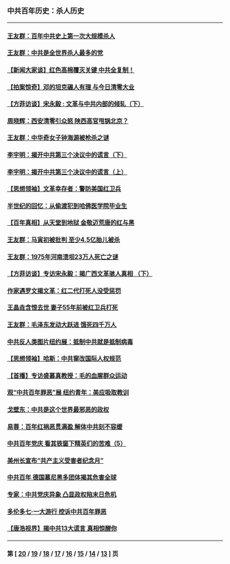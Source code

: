 ### 中共百年历史：杀人历史
---
#### [王友群：百年中共史上第一次大规模杀人](../../pages/nf1176106/n13863785.md?11130430) 
#### [王友群：中共是全世界杀人最多的党](../../pages/nf1176106/n13860689.md?11130430) 
#### [【新闻大家谈】红色高棉覆灭关键 中共全复制！](../../pages/nf1176106/n13850222.md?11130430) 
#### [【拍案惊奇】邓的坦克碾人有理 与今日清零大业](../../pages/nf1176106/n13729574.md?11130430) 
#### [【方菲访谈】宋永毅 : 文革与中共内部的倾轧（下）](../../pages/nf1176106/n13486836.md?11130430) 
#### [周晓辉：西安清零引众怒 陕西高官甩锅北京？](../../pages/nf1176106/n13484627.md?11130430) 
#### [王友群：中华奇女子钟海源被枪杀之谜](../../pages/nf1176106/n13430555.md?11130430) 
#### [李宇明：揭开中共第三个决议中的谎言（下）](../../pages/nf1176106/n13389389.md?11130430) 
#### [李宇明：揭开中共第三个决议中的谎言（上）](../../pages/nf1176106/n13388697.md?11130430) 
#### [【思想领袖】文革幸存者：警防美国红卫兵](../../pages/nf1176106/n13339289.md?11130430) 
#### [半世纪的回忆：从偷渡犯到哈佛医学院毕业生](../../pages/nf1176106/n13345328.md?11130430) 
#### [【百年真相】从天堂到地狱 金敬迈荒唐的红与黑](../../pages/nf1176106/n13336995.md?11130430) 
#### [王友群：马寅初被批判 至少4.5亿胎儿被杀](../../pages/nf1176106/n13260313.md?11130430) 
#### [王友群：1975年河南溃坝23万人死亡之谜](../../pages/nf1176106/n13231576.md?11130430) 
#### [【方菲访谈】专访宋永毅：揭广西文革骇人真相 （下）](../../pages/nf1176106/n13209074.md?11130430) 
#### [作家遇罗文揭文革：红二代打死人没受惩罚](../../pages/nf1176106/n13205254.md?11130430) 
#### [王晶垚含恨去世 妻子55年前被红卫兵打死](../../pages/nf1176106/n13203590.md?11130430) 
#### [王友群：毛泽东发动大跃进 饿死四千万人](../../pages/nf1176106/n13177158.md?11130430) 
#### [中共反人类图片纽约展：抵制中共就是抵制病毒](../../pages/nf1176106/n13115371.md?11130430) 
#### [【思想领袖】哈斯：中共窜改国际人权规范](../../pages/nf1176106/n13053647.md?11130430) 
#### [【首播】专访盛慕真教授：毛的血腥群众运动](../../pages/nf1176106/n13091782.md?11130430) 
#### [观“中共百年罪恶”展 纽约青年：美应吸取教训](../../pages/nf1176106/n13085246.md?11130430) 
#### [戈壁东：中共是这个世界最邪恶的政权](../../pages/nf1176106/n13085641.md?11130430) 
#### [易蓉：百年红祸恶贯满盈 解体中共刻不容缓](../../pages/nf1176106/n13084455.md?11130430) 
#### [中共百年党庆 看其铁窗下精英们的苦难（5）](../../pages/nf1176106/n13076766.md?11130430) 
#### [美州长宣布“共产主义受害者纪念月”](../../pages/nf1176106/n13074024.md?11130430) 
#### [中共百年 德国慕尼黑多团体揭其危害全球](../../pages/nf1176106/n13068873.md?11130430) 
#### [专家：中共党庆异象 凸显政权陷末日危机](../../pages/nf1176106/n13067084.md?11130430) 
#### [多伦多七·一大游行 控诉中共百年罪恶](../../pages/nf1176106/n13062043.md?11130430) 
#### [【唐浩视界】揭中共13大谎言 真相惊醒你](../../pages/nf1176106/n13065208.md?11130430) 

---
#### 第 [ [20](./20.md?11130430) / [19](./19.md?11130430) / [18](./18.md?11130430) / [17](./17.md?11130430) / [16](./16.md?11130430) / [15](./15.md?11130430) / [14](./14.md?11130430) / [13](./13.md?11130430) ] 页
